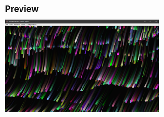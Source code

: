 # Preview

<p align="center">
  <img src=https://github.com/MultiPain/Gideros_examples/blob/master/img/NoiseFlowField.png>
</p>

